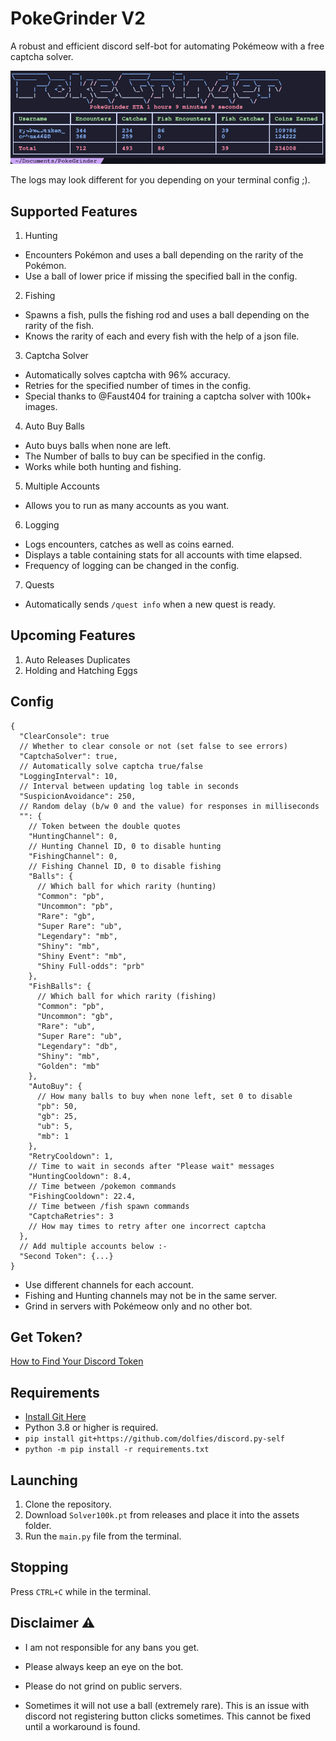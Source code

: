 # PokeGrinder V2

A robust and efficient discord self-bot for automating Pokémeow with a free captcha solver.

![image](/assets/image.png)

The logs may look different for you depending on your terminal config ;).

## Supported Features

1. Hunting

- Encounters Pokémon and uses a ball depending on the rarity of the Pokémon.
- Use a ball of lower price if missing the specified ball in the config.

2. Fishing

- Spawns a fish, pulls the fishing rod and uses a ball depending on the rarity of the fish.
- Knows the rarity of each and every fish with the help of a json file.

3. Captcha Solver

- Automatically solves captcha with 96% accuracy.
- Retries for the specified number of times in the config.
- Special thanks to @Faust404 for training a captcha solver with 100k+ images.

4. Auto Buy Balls

- Auto buys balls when none are left.
- The Number of balls to buy can be specified in the config.
- Works while both hunting and fishing.

5. Multiple Accounts

- Allows you to run as many accounts as you want.

6. Logging

- Logs encounters, catches as well as coins earned.
- Displays a table containing stats for all accounts with time elapsed.
- Frequency of logging can be changed in the config.

7. Quests
- Automatically sends `/quest info` when a new quest is ready.

## Upcoming Features

1. Auto Releases Duplicates
2. Holding and Hatching Eggs

## Config

```jsonc
{
  "ClearConsole": true
  // Whether to clear console or not (set false to see errors)
  "CaptchaSolver": true,
  // Automatically solve captcha true/false
  "LoggingInterval": 10,
  // Interval between updating log table in seconds
  "SuspicionAvoidance": 250,
  // Random delay (b/w 0 and the value) for responses in milliseconds
  "": {
    // Token between the double quotes
    "HuntingChannel": 0,
    // Hunting Channel ID, 0 to disable hunting
    "FishingChannel": 0,
    // Fishing Channel ID, 0 to disable fishing
    "Balls": {
      // Which ball for which rarity (hunting)
      "Common": "pb",
      "Uncommon": "pb",
      "Rare": "gb",
      "Super Rare": "ub",
      "Legendary": "mb",
      "Shiny": "mb",
      "Shiny Event": "mb",
      "Shiny Full-odds": "prb"
    },
    "FishBalls": {
      // Which ball for which rarity (fishing)
      "Common": "pb",
      "Uncommon": "gb",
      "Rare": "ub",
      "Super Rare": "ub",
      "Legendary": "db",
      "Shiny": "mb",
      "Golden": "mb"
    },
    "AutoBuy": {
      // How many balls to buy when none left, set 0 to disable
      "pb": 50,
      "gb": 25,
      "ub": 5,
      "mb": 1
    },
    "RetryCooldown": 1,
    // Time to wait in seconds after "Please wait" messages
    "HuntingCooldown": 8.4,
    // Time between /pokemon commands
    "FishingCooldown": 22.4,
    // Time between /fish spawn commands
    "CaptchaRetries": 3
    // How may times to retry after one incorrect captcha
  },
  // Add multiple accounts below :-
  "Second Token": {...}
}
```

- Use different channels for each account.
- Fishing and Hunting channels may not be in the same server.
- Grind in servers with Pokémeow only and no other bot.

## Get Token?

[How to Find Your Discord Token](https://youtu.be/YEgFvgg7ZPI?si=bHkK506fdRibR8QI)

## Requirements
- [Install Git Here](https://git-scm.com/downloads)
- Python 3.8 or higher is required.
- `pip install git+https://github.com/dolfies/discord.py-self`
- `python -m pip install -r requirements.txt`

## Launching

1. Clone the repository.
2. Download `Solver100k.pt` from releases and place it into the assets folder.
3. Run the `main.py` file from the terminal.

## Stopping

Press `CTRL+C` while in the terminal.

## Disclaimer ⚠️

- I am not responsible for any bans you get.
- Please always keep an eye on the bot.
- Please do not grind on public servers.


- Sometimes it will not use a ball (extremely rare). This is an issue with discord not registering button clicks
  sometimes. This cannot be fixed until a workaround is found.
